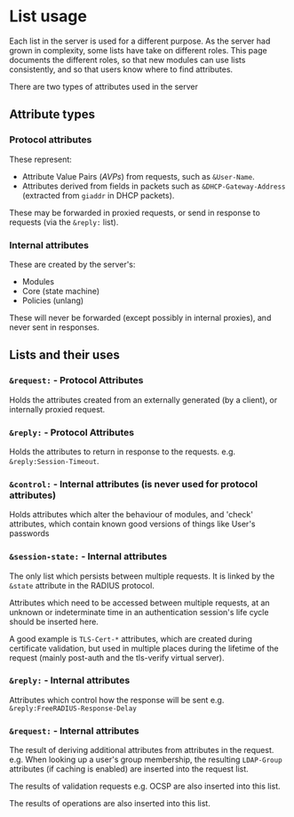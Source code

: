 # List usage

Each list in the server is used for a different purpose.  As the server had grown in complexity, some lists have take on different roles.  This page documents the different roles, so that new modules can use lists consistently, and so that users know where to find attributes.

There are two types of attributes used in the server
## Attribute types
### Protocol attributes
These represent:
- Attribute Value Pairs (_AVPs_) from requests, such as ``&User-Name``.
- Attributes derived from fields in packets such as ``&DHCP-Gateway-Address`` (extracted from ``giaddr`` in DHCP packets).

These may be forwarded in proxied requests, or send in response to requests (via the ``&reply:`` list).

### Internal attributes
These are created by the server's:
- Modules
- Core (state machine)
- Policies (unlang)

These will never be forwarded (except possibly in internal proxies), and never sent in responses.

## Lists and their uses
### ``&request:`` - Protocol Attributes
Holds the attributes created from an externally generated (by a client), or internally proxied request. 

### ``&reply:`` - Protocol Attributes
Holds the attributes to return in response to the requests. e.g. ``&reply:Session-Timeout``.

### ``&control:`` - Internal attributes (is never used for protocol attributes)
Holds attributes which alter the behaviour of modules, and 'check' attributes, which contain 
known good versions of things like User's passwords

### ``&session-state:`` - Internal attributes
The only list which persists between multiple requests.  It is linked by the ``&state`` attribute in the RADIUS protocol.

Attributes which need to be accessed between multiple requests, at an unknown or indeterminate time in an authentication session's life cycle should be inserted here.

A good example is ``TLS-Cert-*`` attributes, which are created during certificate validation, but used in multiple places during the lifetime of the request (mainly post-auth and the tls-verify virtual server).

### ``&reply:`` - Internal attributes
Attributes which control how the response will be sent e.g. ``&reply:FreeRADIUS-Response-Delay``

### ``&request:`` - Internal attributes
The result of deriving additional attributes from attributes in the request. e.g. When looking up a user's group membership, the resulting ``LDAP-Group`` attributes (if caching is enabled) are inserted into the request list.

The results of validation requests e.g. OCSP are also inserted into this list.

The results of operations are also inserted into this list.
